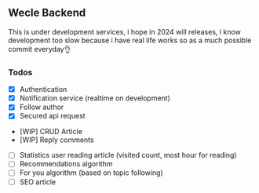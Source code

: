 ## Wecle Backend

This is under development services, i hope in 2024 will releases, i know development too slow because i have real life works so as a much possible commit everyday👌

### Todos

- [x] Authentication
- [x] Notification service (realtime on development)
- [x] Follow author
- [x] Secured api request
- [WIP] CRUD Article
- [WIP] Reply comments
- [ ] Statistics user reading article (visited count, most hour for reading)
- [ ] Recommendations algorithm
- [ ] For you algorithm (based on topic following)
- [ ] SEO article
